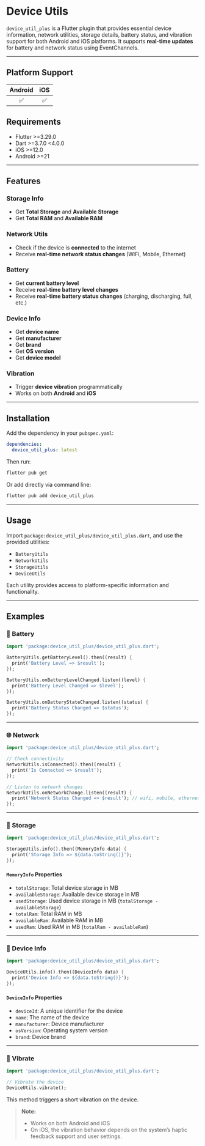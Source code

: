 # Device Utils

`device_util_plus` is a Flutter plugin that provides essential device information, network utilities, storage details, battery status, and vibration support for both Android and iOS platforms. It supports **real-time updates** for battery and network status using EventChannels.

---

## Platform Support

| Android | iOS |
|:-------:|:---:|
|    ✅    |  ✅  |

## Requirements

* Flutter >=3.29.0
* Dart >=3.7.0 <4.0.0
* iOS >=12.0
* Android >=21

---

## Features

### Storage Info

* Get **Total Storage** and **Available Storage**
* Get **Total RAM** and **Available RAM**

### Network Utils

* Check if the device is **connected** to the internet
* Receive **real-time network status changes** (WiFi, Mobile, Ethernet)

### Battery

* Get **current battery level**
* Receive **real-time battery level changes**
* Receive **real-time battery status changes** (charging, discharging, full, etc.)

### Device Info

* Get **device name**
* Get **manufacturer**
* Get **brand**
* Get **OS version**
* Get **device model**

### Vibration

* Trigger **device vibration** programmatically
* Works on both **Android** and **iOS**

---

## Installation

Add the dependency in your `pubspec.yaml`:

```yaml
dependencies:
  device_util_plus: latest
```

Then run:

```bash
flutter pub get
```

Or add directly via command line:

```bash
flutter pub add device_util_plus
```

---

## Usage

Import `package:device_util_plus/device_util_plus.dart`, and use the provided utilities:

* `BatteryUtils`
* `NetworkUtils`
* `StorageUtils`
* `DeviceUtils`

Each utility provides access to platform-specific information and functionality.

---

## Examples

### 🔋 Battery

```dart
import 'package:device_util_plus/device_util_plus.dart';

BatteryUtils.getBatteryLevel().then((result) {
  print('Battery Level => $result');
});

BatteryUtils.onBatteryLevelChanged.listen((level) {
  print('Battery Level Changed => $level');
});

BatteryUtils.onBatteryStateChanged.listen((status) {
  print('Battery Status Changed => $status');
});
```

---

### 🌐 Network

```dart
import 'package:device_util_plus/device_util_plus.dart';

// Check connectivity
NetworkUtils.isConnected().then((result) {
  print('Is Connected => $result');
});

// Listen to network changes
NetworkUtils.onNetworkChange.listen((result) {
  print('Network Status Changed => $result'); // wifi, mobile, ethernet, none
});
```

---

### 💾 Storage

```dart
import 'package:device_util_plus/device_util_plus.dart';

StorageUtils.info().then((MemoryInfo data) {
  print('Storage Info => ${data.toString()}');
});
```

#### `MemoryInfo` Properties

* `totalStorage`: Total device storage in MB
* `availableStorage`: Available device storage in MB
* `usedStorage`: Used device storage in MB (`totalStorage - availableStorage`)
* `totalRam`: Total RAM in MB
* `availableRam`: Available RAM in MB
* `usedRam`: Used RAM in MB (`totalRam - availableRam`)

---

### 📱 Device Info

```dart
import 'package:device_util_plus/device_util_plus.dart';

DeviceUtils.info().then((DeviceInfo data) {
  print('Device Info => ${data.toString()}');
});
```

#### `DeviceInfo` Properties

* `deviceId`: A unique identifier for the device
* `name`: The name of the device
* `manufacturer`: Device manufacturer
* `osVersion`: Operating system version
* `brand`: Device brand

---

### 🔔 Vibrate

```dart
import 'package:device_util_plus/device_util_plus.dart';

// Vibrate the device
DeviceUtils.vibrate();
```

This method triggers a short vibration on the device.

> **Note:**
>
> * Works on both Android and iOS
> * On iOS, the vibration behavior depends on the system’s haptic feedback support and user settings.
